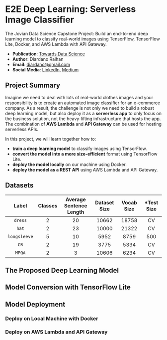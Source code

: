 # E2E Deep Learning: Serverless Image Classifier
The Jovian Data Science Capstone Project: Build an end-to-end deep learning model to classify real-world images using TensorFlow, TensorFlow Lite, Docker, and AWS Lambda with API Gateway.
- __Publication__: [Towards Data Science](https://diardano.medium.com/deep-learning-techniques-for-text-classification-78d9dc40bf7c)
- __Author__: Diardano Raihan 
- __Email__: diardano@gmail.com
- __Social Media__: [LinkedIn](https://www.linkedin.com/in/diardanoraihan), [Medium](https://diardano.medium.com/)

## Project Summary
Imagine we need to deal with lots of real-world clothes images and your responsibility is to create an automated image classifier for an e-commerce company. As a result, the challenge is not only we need to build a robust deep learning model, but also deploy it as a __serverless app__ to only focus on the business solution, not the heavy-lifting infrastructure that hosts the app. The combination of __AWS Lambda__ and __API Gateway__ can be used for hosting serverless APIs. 

In this project, we will learn together how to:
- __train a deep learning model__ to classify images using TensorFlow.
- __convert the model into a more size-efficient__ format using TensorFlow Lite.
- __deploy the model locally__ on our machine using Docker.
- __deploy the model as a REST API__ using AWS Lambda and API Gateway.


## Datasets
| Label | Classes | Average <br /> Sentence Length | Dataset Size | Vocab Size | *Test Size | 
|:-------:|:-------:|:-------------------:|:------------:|:----------:|:---------:|
| `dress`    | 2       | 20                  | 10662        | 18758      | CV        |
| `hat`  | 2       | 23                  | 10000        | 21322      | CV        |
| `longsleeve`  | 5       | 10                  | 5952         | 8759       | 500       |
| `CR`    | 2       | 19                  | 3775         | 5334       | CV        |
| `MPQA`  | 2       | 3                   | 10606        | 6234       | CV        |


## The Proposed Deep Learning Model



## Model Conversion with TensorFlow Lite



## Model Deployment



### Deploy on Local Machine with Docker



### Deploy on AWS Lambda and API Gateway

